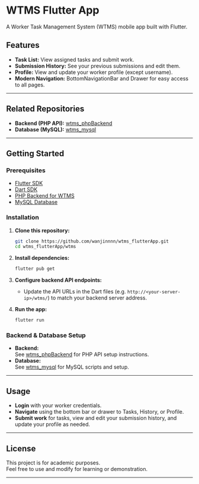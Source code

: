 # WTMS Flutter App

A Worker Task Management System (WTMS) mobile app built with Flutter.

## Features

- **Task List:** View assigned tasks and submit work.
- **Submission History:** See your previous submissions and edit them.
- **Profile:** View and update your worker profile (except username).
- **Modern Navigation:** BottomNavigationBar and Drawer for easy access to all pages.

---

## Related Repositories

- **Backend (PHP API):** [wtms_phpBackend](https://github.com/wanjinnnn/wtms_phpBackend.git)
- **Database (MySQL):** [wtms_mysql](https://github.com/wanjinnnn/wtms_mysql.git)

---

## Getting Started

### Prerequisites

- [Flutter SDK](https://flutter.dev/docs/get-started/install)
- [Dart SDK](https://dart.dev/get-dart)
- [PHP Backend for WTMS](https://github.com/wanjinnnn/wtms_phpBackend.git)
- [MySQL Database](https://github.com/wanjinnnn/wtms_mysql.git)

### Installation

1. **Clone this repository:**
    ```sh
    git clone https://github.com/wanjinnnn/wtms_flutterApp.git
    cd wtms_flutterApp/wtms
    ```

2. **Install dependencies:**
    ```sh
    flutter pub get
    ```

3. **Configure backend API endpoints:**
    - Update the API URLs in the Dart files (e.g. `http://<your-server-ip>/wtms/`) to match your backend server address.

4. **Run the app:**
    ```sh
    flutter run
    ```

### Backend & Database Setup

- **Backend:**  
  See [wtms_phpBackend](https://github.com/wanjinnnn/wtms_phpBackend.git) for PHP API setup instructions.
- **Database:**  
  See [wtms_mysql](https://github.com/wanjinnnn/wtms_mysql.git) for MySQL scripts and setup.

---

## Usage

- **Login** with your worker credentials.
- **Navigate** using the bottom bar or drawer to Tasks, History, or Profile.
- **Submit work** for tasks, view and edit your submission history, and update your profile as needed.

---

## License

This project is for academic purposes.  
Feel free to use and modify for learning or demonstration.

---
